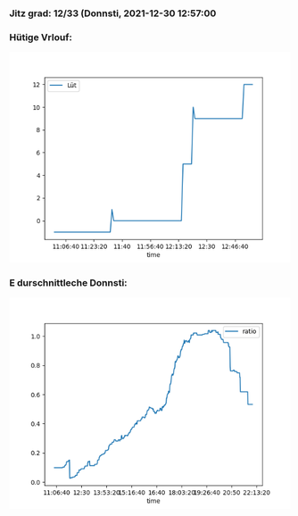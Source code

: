 ### Jitz grad: 12/33 (Donnsti, 2021-12-30 12:57:00

### Hütige Vrlouf:
![Graph](Today.png)

### E durschnittleche Donnsti:
![Graph](Donnsti.png)